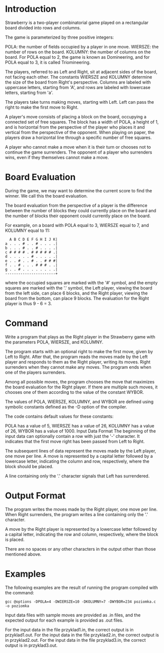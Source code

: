 # Introduction
Strawberry is a two-player combinatorial game played on a rectangular board divided into rows and columns.

The game is parameterized by three positive integers:

POLA: the number of fields occupied by a player in one move.
WIERSZE: the number of rows on the board.
KOLUMNY: the number of columns on the board.
For POLA equal to 2, the game is known as Domineering, and for POLA equal to 3, it is called Triomineering.

The players, referred to as Left and Right, sit at adjacent sides of the board, not facing each other. The constants WIERSZE and KOLUMNY determine the size of the board from Right's perspective. Columns are labeled with uppercase letters, starting from 'A', and rows are labeled with lowercase letters, starting from 'a'.

The players take turns making moves, starting with Left. Left can pass the right to make the first move to Right.

A player's move consists of placing a block on the board, occupying a connected set of free squares. The block has a width of POLA, a height of 1, and is horizontal from the perspective of the player who places it and vertical from the perspective of the opponent. When playing on paper, the players draw a horizontal line through a specific number of free squares.

A player who cannot make a move when it is their turn or chooses not to continue the game surrenders. The opponent of a player who surrenders wins, even if they themselves cannot make a move.

# Board Evaluation
During the game, we may want to determine the current score to find the winner. We call this the board evaluation.

The board evaluation from the perspective of a player is the difference between the number of blocks they could currently place on the board and the number of blocks their opponent could currently place on the board.

For example, on a board with POLA equal to 3, WIERSZE equal to 7, and KOLUMNY equal to 11:
```
  A B C D E F G H I J K|
a . . . # . . # . . . .|
b . . . # . . # . . . .|
c # # # # . # # # # # .|
d . . . . . # . . . . .|
e . . # . . # . . # # #|
f . . # . . . # # # . .|
g . . # . . . . . . . .|
-----------------------+
```
where the occupied squares are marked with the '#' symbol, and the empty squares are marked with the '.' symbol, the Left player, viewing the board from the left side, can place 6 blocks, and the Right player, viewing the board from the bottom, can place 9 blocks. The evaluation for the Right player is thus 9 - 6 = 3.

# Command
Write a program that plays as the Right player in the Strawberry game with the parameters POLA, WIERSZE, and KOLUMNY.

The program starts with an optional right to make the first move, given by Left to Right. After that, the program reads the moves made by the Left player and responds to them as the Right player, writing its moves. Right surrenders when they cannot make any moves. The program ends when one of the players surrenders.

Among all possible moves, the program chooses the move that maximizes the board evaluation for the Right player. If there are multiple such moves, it chooses one of them according to the value of the constant WYBOR.

The values of POLA, WIERSZE, KOLUMNY, and WYBOR are defined using symbolic constants defined as the -D option of the compiler.

The code contains default values for these constants:

POLA has a value of 5,
WIERSZE has a value of 26,
KOLUMNY has a value of 26,
WYBOR has a value of 1000.
Input Data Format
The beginning of the input data can optionally contain a row with just the '-' character. It indicates that the first move right has been passed from Left to Right.

The subsequent lines of data represent the moves made by the Left player, one move per line. A move is represented by a capital letter followed by a lowercase letter, indicating the column and row, respectively, where the block should be placed.

A line containing only the '.' character signals that Left has surrendered.

# Output Format
The program writes the moves made by the Right player, one move per line. When Right surrenders, the program writes a line containing only the '.' character.

A move by the Right player is represented by a lowercase letter followed by a capital letter, indicating the row and column, respectively, where the block is placed.

There are no spaces or any other characters in the output other than those mentioned above.

# Examples
The following examples are the result of running the program compiled with the command:
```
gcc @options -DPOLA=4 -DWIERSZE=10 -DKOLUMNY=7 -DWYBOR=234 poziomka.c -o poziomka
```
Input data files with sample moves are provided as .in files, and the expected output for each example is provided as .out files.

For the input data in the file przyklad1.in, the correct output is in przyklad1.out.
For the input data in the file przyklad2.in, the correct output is in przyklad2.out.
For the input data in the file przyklad3.in, the correct output is in przyklad3.out.
